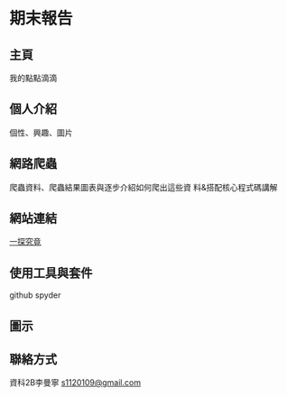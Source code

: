 # 期末報告
## 主頁
我的點點滴滴
## 個人介紹
個性、興趣、圖片
## 網路爬蟲
爬蟲資料、爬蟲結果圖表與逐步介紹如何爬出這些資
料&搭配核心程式碼講解
## 網站連結
[一探究竟](https://maggie-0.github.io/411201095/index.html)
## 使用工具與套件
github
spyder
## 圖示

## 聯絡方式
資科2B李曼寧 s1120109@gmail.com
